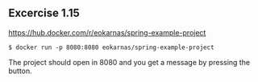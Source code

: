 ## Excercise 1.15

https://hub.docker.com/r/eokarnas/spring-example-project

```
$ docker run -p 8080:8080 eokarnas/spring-example-project
```
The project should open in 8080 and you get a message by pressing the button.